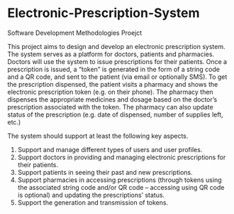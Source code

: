 # Electronic-Prescription-System
Software Development Methodologies Proejct

This project aims to design and develop an electronic prescription system. 
The system serves as a platform for doctors, patients and pharmacies. Doctors will use the system to issue prescriptions for their patients. Once a prescription is issued, a “token” is generated in the form of a string code and a QR code, and sent to the patient (via email or optionally SMS). To get the prescription dispensed, the patient visits a pharmacy and shows the electronic prescription token (e.g. on their phone). The pharmacy then dispenses the appropriate medicines and dosage based on the doctor’s prescription associated with the token. The pharmacy can also update status of the prescription (e.g. date of dispensed, number of supplies left, etc.)

The system should support at least the following key aspects.
1. Support and manage different types of users and user profiles.
2. Support doctors in providing and managing electronic prescriptions for their patients.
3. Support patients in seeing their past and new prescriptions.
4. Support pharmacies in accessing prescriptions (through tokens using the associated string code and/or QR code – accessing using QR code is optional) and updating the prescriptions’ status.
5. Support the generation and transmission of tokens.

